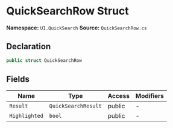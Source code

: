 # QuickSearchRow Struct

**Namespace:** `UI.QuickSearch`
**Source:** `QuickSearchRow.cs`

## Declaration

```csharp
public struct QuickSearchRow
```

## Fields

| Name | Type | Access | Modifiers |
|------|------|--------|-----------|
| `Result` | `QuickSearchResult` | public | - |
| `Highlighted` | `bool` | public | - |

